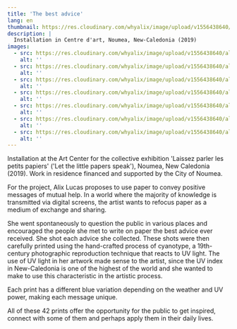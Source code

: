 ```yaml
---
title: 'The best advice'
lang: en
thumbnail: https://res.cloudinary.com/whyalix/image/upload/v1556438640/alixlucas/the-best-advice/best-advice1.jpg
description: |
  Installation in Centre d'art, Noumea, New-Caledonia (2019)
images:
  - src: https://res.cloudinary.com/whyalix/image/upload/v1556438640/alixlucas/the-best-advice/best-advice1.jpg
    alt: ''
  - src: https://res.cloudinary.com/whyalix/image/upload/v1556438640/alixlucas/the-best-advice/best-advice2.jpg
    alt: ''
  - src: https://res.cloudinary.com/whyalix/image/upload/v1556438640/alixlucas/the-best-advice/best-advice3.jpg
    alt: ''
  - src: https://res.cloudinary.com/whyalix/image/upload/v1556438640/alixlucas/the-best-advice/best-advice4.jpg
    alt: ''
  - src: https://res.cloudinary.com/whyalix/image/upload/v1556438640/alixlucas/the-best-advice/best-advice5.jpg
    alt: ''
  - src: https://res.cloudinary.com/whyalix/image/upload/v1556438640/alixlucas/the-best-advice/best-advice6.jpg
    alt: ''
  - src: https://res.cloudinary.com/whyalix/image/upload/v1556438640/alixlucas/the-best-advice/best-advice7.jpg
    alt: ''
---
```


Installation at the Art Center for the collective exhibition 'Laissez parler les petits papiers' ('Let the little papers speak'), Noumea, New Caledonia (2019).
Work in residence financed and supported by the City of Noumea.

For the project, Alix Lucas proposes to use paper to convey positive messages of mutual help. In a world where the majority of knowledge is transmitted via digital screens, the artist wants to refocus paper as a medium of exchange and sharing.

She went spontaneously to question the public in various places and encouraged the people she met to write on paper the best advice ever received. She shot each advice she collected. These shots were then carefully printed using the hand-crafted process of cyanotype, a 19th-century photographic reproduction technique that reacts to UV light. The use of UV light in her artwork made sense to the artist, since the UV index in New-Caledonia is one of the highest of the world and she wanted to make to use this characteristic in the artistic process. 

Each print has a different blue variation depending on the weather and UV power, making each message unique.

All of these 42 prints offer the opportunity for the public to get inspired, connect with some of them and perhaps apply them in their daily lives.
